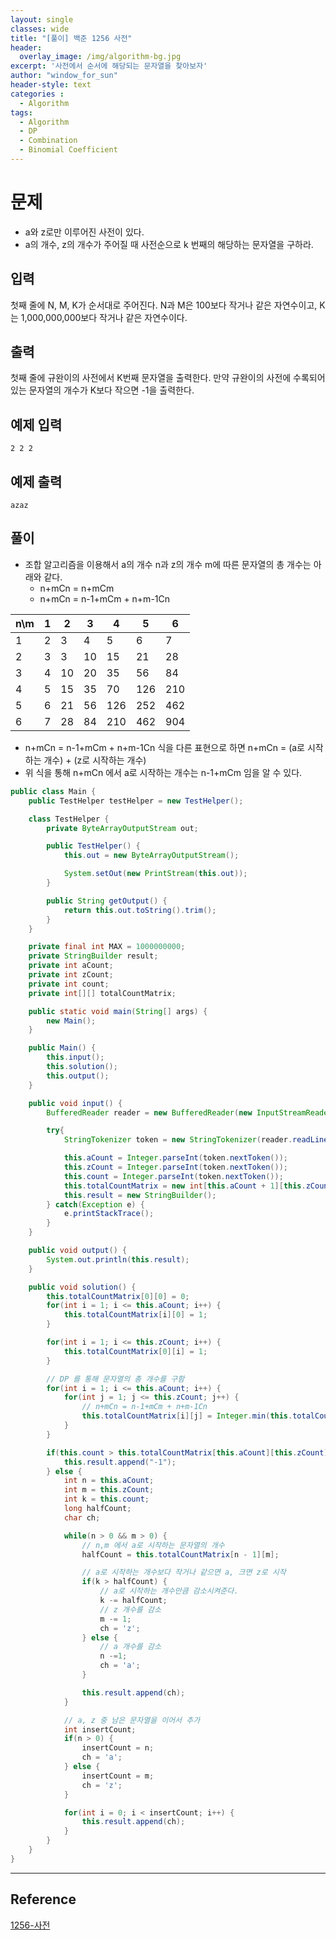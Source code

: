 ```yaml
--- 
layout: single
classes: wide
title: "[풀이] 백준 1256 사전"
header:
  overlay_image: /img/algorithm-bg.jpg
excerpt: '사전에서 순서에 해당되는 문자열을 찾아보자'
author: "window_for_sun"
header-style: text
categories :
  - Algorithm
tags:
  - Algorithm
  - DP
  - Combination
  - Binomial Coefficient
---  
```


# 문제
- a와 z로만 이루어진 사전이 있다.
- a의 개수, z의 개수가 주어질 때 사전순으로 k 번째의 해당하는 문자열을 구하라.

## 입력
첫째 줄에 N, M, K가 순서대로 주어진다. N과 M은 100보다 작거나 같은 자연수이고, K는 1,000,000,000보다 작거나 같은 자연수이다.

## 출력
첫째 줄에 규완이의 사전에서 K번째 문자열을 출력한다. 만약 규완이의 사전에 수록되어 있는 문자열의 개수가 K보다 작으면 -1을 출력한다.

## 예제 입력

```
2 2 2
```  

## 예제 출력

```
azaz
```  

## 풀이
- 조합 알고리즘을 이용해서 a의 개수 n과 z의 개수 m에 따른 문자열의 총 개수는 아래와 같다.
	- n+mCn = n+mCm
	- n+mCn = n-1+mCm + n+m-1Cn

n\m|1|2|3|4|5|6
---|---|---|---|---|---|---
1|2|3|4|5|6|7
2|3|3|10|15|21|28 
3|4|10|20|35|56|84
4|5|15|35|70|126|210 
5|6|21|56|126|252|462
6|7|28|84|210|462|904

- n+mCn = n-1+mCm + n+m-1Cn 식을 다른 표현으로 하면 n+mCn = (a로 시작하는 개수) + (z로 시작하는 개수)
- 위 식을 통해 n+mCn 에서 a로 시작하는 개수는 n-1+mCm 임을 알 수 있다.

```java
public class Main {
    public TestHelper testHelper = new TestHelper();

    class TestHelper {
        private ByteArrayOutputStream out;

        public TestHelper() {
            this.out = new ByteArrayOutputStream();

            System.setOut(new PrintStream(this.out));
        }

        public String getOutput() {
            return this.out.toString().trim();
        }
    }

    private final int MAX = 1000000000;
    private StringBuilder result;
    private int aCount;
    private int zCount;
    private int count;
    private int[][] totalCountMatrix;

    public static void main(String[] args) {
        new Main();
    }

    public Main() {
        this.input();
        this.solution();
        this.output();
    }

    public void input() {
        BufferedReader reader = new BufferedReader(new InputStreamReader(System.in));

        try{
            StringTokenizer token = new StringTokenizer(reader.readLine(), " ");

            this.aCount = Integer.parseInt(token.nextToken());
            this.zCount = Integer.parseInt(token.nextToken());
            this.count = Integer.parseInt(token.nextToken());
            this.totalCountMatrix = new int[this.aCount + 1][this.zCount + 1];
            this.result = new StringBuilder();
        } catch(Exception e) {
            e.printStackTrace();
        }
    }

    public void output() {
        System.out.println(this.result);
    }

    public void solution() {
        this.totalCountMatrix[0][0] = 0;
        for(int i = 1; i <= this.aCount; i++) {
            this.totalCountMatrix[i][0] = 1;
        }

        for(int i = 1; i <= this.zCount; i++) {
            this.totalCountMatrix[0][i] = 1;
        }

        // DP 를 통해 문자열의 총 개수를 구함
        for(int i = 1; i <= this.aCount; i++) {
            for(int j = 1; j <= this.zCount; j++) {
            	// n+mCn = n-1+mCm + n+m-1Cn
                this.totalCountMatrix[i][j] = Integer.min(this.totalCountMatrix[i - 1][j] + this.totalCountMatrix[i][j - 1], MAX);
            }
        }

        if(this.count > this.totalCountMatrix[this.aCount][this.zCount]) {
            this.result.append("-1");
        } else {
            int n = this.aCount;
            int m = this.zCount;
            int k = this.count;
            long halfCount;
            char ch;

            while(n > 0 && m > 0) {
                // n,m 에서 a로 시작하는 문자열의 개수
                halfCount = this.totalCountMatrix[n - 1][m];

                // a로 시작하는 개수보다 작거나 같으면 a, 크면 z로 시작
                if(k > halfCount) {
                    // a로 시작하는 개수만큼 감소시켜준다.
                    k -= halfCount;
                    // z 개수를 감소
                    m -= 1;
                    ch = 'z';
                } else {
                    // a 개수를 감소
                    n -=1;
                    ch = 'a';
                }

                this.result.append(ch);
            }

            // a, z 중 남은 문자열을 이어서 추가
            int insertCount;
            if(n > 0) {
                insertCount = n;
                ch = 'a';
            } else {
                insertCount = m;
                ch = 'z';
            }

            for(int i = 0; i < insertCount; i++) {
                this.result.append(ch);
            }
        }
    }
}
```  

---
## Reference
[1256-사전](https://www.acmicpc.net/problem/1256)  
